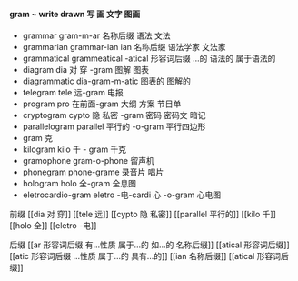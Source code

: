 #### gram ~ write drawn 写 画 文字 图画

- grammar  gram-m-ar 名称后缀 语法 文法
- grammarian grammar-ian ian 名称后缀  语法学家 文法家 
- grammatical grammeatical -atical 形容词后缀 ...的 语法的 属于语法的
- diagram dia 对 穿 -gram 图解 图表
- diagrammatic dia-gram-m-atic 图表的 图解的
- telegram tele 远-gram  电报
- program pro 在前面-gram  大纲 方案 节目单
- cryptogram cypto 隐 私密 -gram 密码 密码文  暗记
- parallelogram parallel 平行的 -o-gram  平行四边形
- gram 克
- kilogram kilo 千 - gram 千克
- gramophone gram-o-phone 留声机
- phonegram phone-grame 录音片 唱片
- hologram holo 全-gram 全息图
- eletrocardio-gram eletro -电-cardi 心 -o-gram 心电图


前缀
[[dia 对 穿]]
[[tele 远]]
[[cypto 隐 私密]]
[[parallel 平行的]]
[[kilo 千]]
[[holo 全]]
[[eletro -电]]

后缀
[[ar 形容词后缀 有...性质 属于...的 如...的 名称后缀]]
[[atical 形容词后缀]]
[[atic 形容词后缀  ...性质  属于...的 具有...的]]
[[ian 名称后缀]]
[[atical 形容词后缀]]
